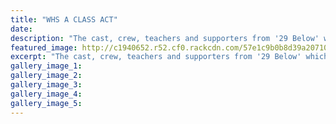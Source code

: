 ```yaml
---
title: "WHS A CLASS ACT"
date: 
description: "The cast, crew, teachers and supporters from '29 Below' which won the 2016 National State Challenge, Wanganui Chronicle article on 21/9/16..."
featured_image: http://c1940652.r52.cf0.rackcdn.com/57e1c9b0b8d39a2071002012/National-Winners-Cast-Crew-Teachers-29-Below.jpg
excerpt: "The cast, crew, teachers and supporters from '29 Below' which won the 2016 National State Challenge."
gallery_image_1: 
gallery_image_2: 
gallery_image_3: 
gallery_image_4: 
gallery_image_5: 
---
```

